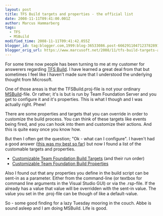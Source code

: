 ```yaml
---
layout: post
title: TFS Build targets and properties - the official list
date: 2008-11-11T09:41:00.001Z
author: Marcus Hammarberg
tags:
  - TFS
  - MSBuild
modified_time: 2008-11-11T09:41:42.055Z
blogger_id: tag:blogger.com,1999:blog-36533086.post-6662911047123782891
blogger_orig_url: https://www.marcusoft.net/2008/11/tfs-build-targets-and-properties.html
---
```



For some time now people has been turning to me at my customer for
answerers regarding [TFS
Build](http://msdn.microsoft.com/en-us/library/ms181710(VS.80).aspx). I
have learned a great deal from that but sometimes I feel like I haven't
made sure that I understood the underlying thought from Microsoft.

One of those areas is that the TFSBuild.proj-file is not your ordinary
[MSBuild](http://msdn.microsoft.com/en-us/library/ms171452.aspx)-file.
Or rather; it's is but is run by Team Foundation Server and you get to
configure it and it's properties. This is what I though and I was
actually right. Phew!

There are some properties and targets that you can override in order to
customize the build process. You can think of these targets like events
being fired, and you can hook into them and customize their actions. And
this is quite easy once you know how.

But then I often get the question; "Ok - what can I configure". I
haven't had a good answer ([this was my best so
far](https://www.marcusoft.net/2007/05/teamsystem-builds.html)) but now I
found a list of the customable targets and properties.

- [Customizable Team Foundation Build
    Targets](http://msdn.microsoft.com/en-us/library/aa337604.aspx) (and
    their run order)
- [Customizable Team Foundation Build
    Properties](http://msdn.microsoft.com/en-us/library/aa337598.aspx)

Also I found out that any properties you define in the build script can
be sent-in as a parameter. Either from the command-line (or textbox for
command line arguments in the Visual Studio GUI) or via the .rsp-file.
If the already has a value that value will be overridden with the
sent-in value. The value you set in the .proj-file can be though of like
a default-value.

So - some good finding for a lazy Tuesday mooring in the couch. Abbe is
sound asleep and I am doing MSBuild. Life is good.
